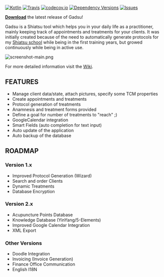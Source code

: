 
<!---
[![Travis CI Status](https://travis-ci.org/christophpickl/gadsu.svg?branch=master)](https://travis-ci.org/christophpickl/gadsu) 
[![Coverage](https://img.shields.io/codecov/c/github/christophpickl/gadsu/master.svg)](https://codecov.io/github/christophpickl/gadsu?branch=master)
-->

[![Kotlin](https://img.shields.io/badge/kotlin-1.1.1-blue.svg)](http://kotlinlang.org)
[![Travis](https://img.shields.io/travis/christophpickl/gadsu.svg)](https://travis-ci.org/christophpickl/gadsu)
[![codecov.io](https://codecov.io/github/christophpickl/gadsu/coverage.svg?branch=master)](https://codecov.io/github/christophpickl/gadsu?branch=master)
[![Dependency Versions](https://www.versioneye.com/user/projects/572880644a0faa000b782062/badge.svg?style=flat)](https://www.versioneye.com/user/projects/572880644a0faa000b782062)
[![Issues](https://img.shields.io/github/issues/christophpickl/gadsu.svg)](https://github.com/christophpickl/gadsu/issues?q=is%3Aopen) 


[**Download**](https://github.com/christophpickl/gadsu/releases/latest) the latest release of Gadsu!

Gadsu is a Shiatsu tool which helps you in your daily life as a practitioner, mainly keeping track of appointments and treatments for your clients.
It was initially created because of the need to automatically generate protocols for my [Shiatsu school](http://www.shiatsu-schule.at/shiatsu-start.html) while being in the first training years, but growed continuously while being in active use.

![screenshot-main.png](https://github.com/christophpickl/gadsu/wiki/screenshot-main.png "Gadsu Screenshot")

For more detailed information visit the [Wiki](https://github.com/christophpickl/gadsu/wiki).

## FEATURES

* Manage client data/state, attach pictures, specify some TCM properties
* Create appointments and treatments
* Protocol generation of treatments
* Anamnesis and treatment forms provided
* Define a goal for number of treatments to "reach" ;)
* GoogleCalendar integration
* Smart Fields (auto completion for text input)
* Auto update of the application
* Auto backup of the database

##  ROADMAP

### Version 1.x

* Improved Protocol Generation (Wizard)
* Search and order Clients
* Dynamic Treatments
* Database Encryption

### Version 2.x

* Acupuncture Points Database
* Knowledge Database (YinYang/5-Elements)
* Improved Google Calendar Integration
* XML Export

### Other Versions

* Doodle Integration
* Invoicing (Invoice Generation)
* Finance Office Communication
* English I18N
